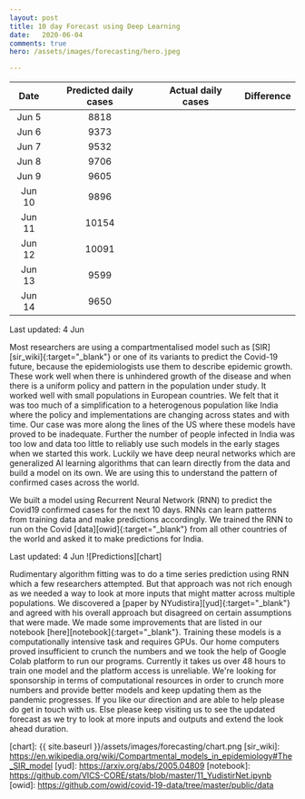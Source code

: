 ```yaml
---
layout: post
title: 10 day Forecast using Deep Learning
date:   2020-06-04
comments: true
hero: /assets/images/forecasting/hero.jpeg

---
```


| Date | Predicted daily cases | Actual daily cases | Difference |
|:---:|:---:|:---:|:---:|
| Jun 5  | 8818  |  |  |
| Jun 6  | 9373  |  |  |
| Jun 7  | 9532  |  |  |
| Jun 8  | 9706  |  |  |
| Jun 9  | 9605  |  |  |
| Jun 10 | 9896  |  |  |
| Jun 11 | 10154 |  |  |
| Jun 12 | 10091 |  |  |
| Jun 13 | 9599  |  |  |
| Jun 14 | 9650  |  |  |

Last updated: 4 Jun

Most researchers are using a compartmentalised model such as [SIR][sir_wiki]{:target="_blank"} or one of its variants to predict the Covid-19 future, because the epidemiologists use them to describe epidemic growth. These work well when there is unhindered growth of the disease and when there is a uniform policy and pattern in the population under study. It worked well with small populations in European countries. We felt that it was too much of a simplification to a heterogenous population like India where the policy and implementations are changing across states and with time. Our case was more along the lines of the US where these models have proved to be inadequate. Further the number of people infected in India was too low and data too little to reliably use such models in the early stages when we started this work. Luckily we have deep neural networks which are generalized AI learning algorithms that can learn directly from the data and build a model on its own. We are using this to understand the pattern of confirmed cases across the world.

We built a model using Recurrent Neural Network (RNN) to predict the Covid19 confirmed cases for the next 10 days. RNNs can learn patterns from training data and make predictions accordingly. We trained the RNN to run on the Covid [data][owid]{:target="_blank"} from all other countries of the world and asked it to make predictions for India.

Last updated: 4 Jun
![Predictions][chart]


Rudimentary algorithm fitting was to do a time series prediction using RNN which a few researchers attempted. But that approach was not rich enough as we needed a way to look at more inputs that might matter across multiple populations. We discovered a [paper by NYudistira][yud]{:target="_blank"} and agreed with his overall approach but disagreed on certain assumptions that were made. We made some improvements that are listed in our notebook [here][notebook]{:target="_blank"}. Training these models is a computationally intensive task and requires GPUs. Our home computers proved insufficient to crunch the numbers and we took the help of Google Colab platform to run our programs. Currently it takes us over 48 hours to train one model and the platform access is unreliable. We're looking for sponsorship in terms of computational resources in order to crunch more numbers and provide better models and keep updating them as the pandemic progresses. If you like our direction and are able to help please do get in touch with us. Else please keep visiting us to see the updated forecast as we try to look at more inputs and outputs and extend the look ahead duration.

[chart]: {{ site.baseurl }}/assets/images/forecasting/chart.png
[sir_wiki]: https://en.wikipedia.org/wiki/Compartmental_models_in_epidemiology#The_SIR_model
[yud]: https://arxiv.org/abs/2005.04809
[notebook]: https://github.com/VICS-CORE/stats/blob/master/11_YudistirNet.ipynb
[owid]: https://github.com/owid/covid-19-data/tree/master/public/data
